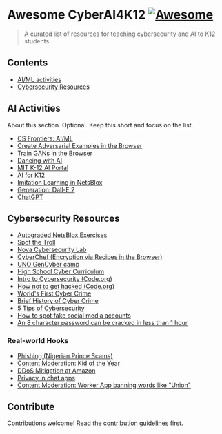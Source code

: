 # Awesome CyberAI4K12 [![Awesome](https://awesome.re/badge.svg)](https://awesome.re)

> A curated list of resources for teaching cybersecurity and AI to K12 students


## Contents

- [AI/ML activities](#ai-activities)
- [Cybersecurity Resources](#cybersecurity-resources)


## AI Activities

About this section. Optional. Keep this short and focus on the list.

- [CS Frontiers: AI/ML](https://csfrontiers.org/ai-and-machine-learning.html)
- [Create Adversarial Examples in the Browser](https://kennysong.github.io/adversarial.js/)
- [Train GANs in the Browser](https://poloclub.github.io/ganlab/)
- [Dancing with AI](https://dancingwithai.media.mit.edu/curriculum)
- [MIT K-12 AI Portal](https://raise.mit.edu/resources.html)
- [AI for K12](https://ai4k12.org/)
- [Imitation Learning in NetsBlox](https://editor.netsblox.org/?action=present&Username=brian&ProjectName=Imitation%20Learning%20-%20Learn%20to%20Catch&)
- [Generation: Dall-E 2](https://openai.com/product/dall-e-2)
- [ChatGPT](https://openai.com/blog/chatgpt)

## Cybersecurity Resources

- [Autograded NetsBlox Exercises](https://netsblox.github.io/exercises?q=cryptography)
- [Spot the Troll](https://spotthetroll.org/)
- [Nova Cybersecurity Lab](https://www.pbs.org/wgbh/nova/labs/lab/cyber/)
- [CyberChef (Encryption via Recipes in the Browser)](https://gchq.github.io/CyberChef/)
- [UNO GenCyber camp](https://www.nebraskagencyber.com/modules/2018)
- [High School Cyber Curriculum](https://derekbabb.github.io/CyberSecurity/)
- [Intro to Cybersecurity (Code.org)](https://www.youtube.com/watch?v=5k24We8pED8)
- [How not to get hacked (Code.org)](https://code.org/curriculum/csp/docs/hownottogethacked)
- [World's First Cyber Crime](https://www.youtube.com/watch?v=o2dj2gnxjtU)
- [Brief History of Cyber Crime](https://www.youtube.com/watch?v=V6p7lFsokXo)
- [5 Tips of Cybersecurity](https://www.youtube.com/watch?v=ZOtQ21hXJ7k)
- [How to spot fake social media accounts](https://www.dw.com/en/fact-check-how-do-i-spot-fake-social-media-accounts-bots-and-trolls/a-60313035)
- [An 8 character password can be cracked in less than 1 hour](https://www.techrepublic.com/article/how-an-8-character-password-could-be-cracked-in-less-than-an-hour/)

### Real-world Hooks
- [Phishing (Nigerian Prince Scams)](https://www.cnbc.com/2019/04/18/nigerian-prince-scams-still-rake-in-over-700000-dollars-a-year.html)
- [Content Moderation: Kid of the Year](https://time.com/5916772/kid-of-the-year-2020/)
- [DDoS Mitigation at Amazon](https://www.theverge.com/2020/6/18/21295337/amazon-aws-biggest-ddos-attack-ever-2-3-tbps-shield-github-netscout-arbor)
- [Privacy in chat apps](https://www.washingtonpost.com/technology/2021/11/04/keep-texts-private/)
- [Content Moderation: Worker App banning words like "Union"](https://theintercept.com/2022/04/04/amazon-union-living-wage-restrooms-chat-app/)

## Contribute

Contributions welcome! Read the [contribution guidelines](contributing.md) first.
